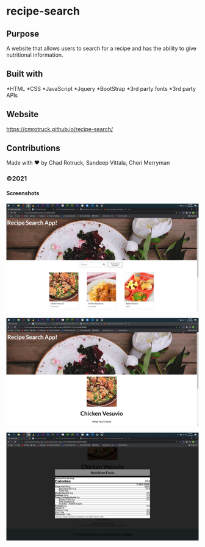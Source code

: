 # recipe-search

## Purpose

A website that allows users to search for a recipe and has the ability to give
nutritional information.

## Built with

*HTML
*CSS
*JavaScript
*Jquery
*BootStrap
*3rd party fonts
\*3rd party APIs

## Website

https://cmrotruck.github.io/recipe-search/

## Contributions

Made with ❤️ by Chad Rotruck, Sandeep Vittala, Cheri Merryman

### ©️2021

#### Screenshots

![Home Page](/assets/images/Home-Page-Screenshot.jpg)

![Recipe Page](/assets/images/Recipe-Page-Screenshot.jpg)

![Recipe Page](/assets/images/Modal-Screenshot.jpg)



